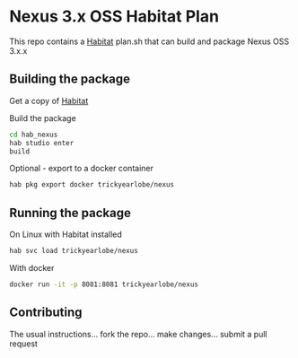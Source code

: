 # Nexus 3.x OSS Habitat Plan

This repo contains a [Habitat](https://habitat.sh) plan.sh that can build and package Nexus OSS 3.x.x

## Building the package

Get a copy of [Habitat](https://www.habitat.sh/docs/get-habitat/)

Build the package

```bash
cd hab_nexus
hab studio enter
build
```

Optional - export to a docker container

```bash
hab pkg export docker trickyearlobe/nexus
```

## Running the package

On Linux with Habitat installed

```bash
hab svc load trickyearlobe/nexus
```

With docker

```bash
docker run -it -p 8081:8081 trickyearlobe/nexus
```

## Contributing

The usual instructions... fork the repo... make changes... submit a pull request
